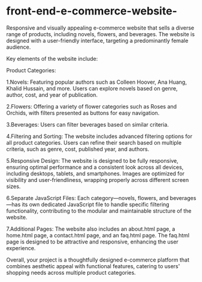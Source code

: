 # front-end-e-commerce-website-

Responsive and visually appealing e-commerce website that sells a diverse range of products, including novels, flowers, and beverages. The website is designed with a user-friendly interface, targeting a predominantly female audience. 

Key elements of the website include:

Product Categories:

1.Novels: Featuring popular authors such as Colleen Hoover, Ana Huang, Khalid Hussain, and more. Users can explore novels based on genre, author, cost, and year of publication.

2.Flowers: Offering a variety of flower categories such as Roses and Orchids, with filters presented as buttons for easy navigation.

3.Beverages: Users can filter beverages based on similar criteria.

4.Filtering and Sorting: The website includes advanced filtering options for all product categories. Users can refine their search based on multiple criteria, such as genre, cost, published year, and authors.

5.Responsive Design: The website is designed to be fully responsive, ensuring optimal performance and a consistent look across all devices, including desktops, tablets, and smartphones. Images are optimized for visibility and user-friendliness, wrapping properly across different screen sizes.

6.Separate JavaScript Files: Each category—novels, flowers, and beverages—has its own dedicated JavaScript file to handle specific filtering functionality, contributing to the modular and maintainable structure of the website.

7.Additional Pages: The website also includes an about.html page, a home.html page, a contact.html page, and an faq.html page. The faq.html page is designed to be attractive and responsive, enhancing the user experience.

Overall, your project is a thoughtfully designed e-commerce platform that combines aesthetic appeal with functional features, catering to users' shopping needs across multiple product categories.
